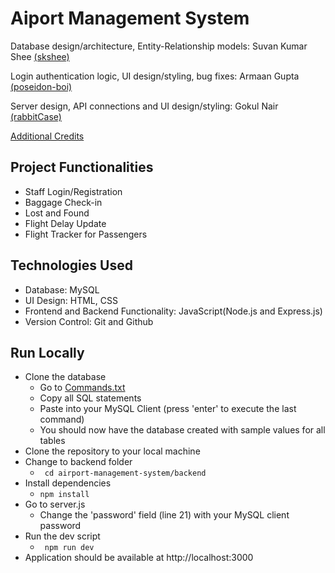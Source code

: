 # Aiport Management System

Database design/architecture, Entity-Relationship models: Suvan Kumar Shee <a href="http://github.com/skshee/">(skshee)</a>

Login authentication logic, UI design/styling, bug fixes: Armaan Gupta <a href="http://github.com/poseidon-boi/">(poseidon-boi)</a>

Server design, API connections and UI design/styling: Gokul Nair <a href="http://github.com/rabbitCase/">(rabbitCase)</a>

<a href="https://github.com/rabbitCase/dbms-sem4-ams/blob/main/frontend/README.md">Additional Credits</a>

<h2>Project Functionalities</h2>
<ul>
  <li>Staff Login/Registration</li>
  <li>Baggage Check-in</li>
  <li>Lost and Found</li>
  <li>Flight Delay Update</li>
  <li>Flight Tracker for Passengers</li>
</ul>

<h2>Technologies Used</h2>
<ul>
  <li>Database: MySQL</li>
  <li>UI Design: HTML, CSS</li>
  <li>Frontend and Backend Functionality: JavaScript(Node.js and Express.js)</li>
  <li>Version Control: Git and Github</li>
</ul>
<h2>Run Locally</h2>
<ul>
  <li>
    Clone the database
    <ul>
      <li>Go to <a href="https://github.com/rabbitCase/airport-management-system/blob/main/Commands.txt">Commands.txt</a></li>
      <li>Copy all SQL statements</li>
      <li>Paste into your MySQL Client (press 'enter' to execute the last command)</li>
      <li>You should now have the database created with sample values for all tables</li>
    </ul>
  </li>
  <li>
    Clone the repository to your local machine
  </li>
  <li>
    Change to backend folder
    <ul>
      <li><code> cd airport-management-system/backend</code></li>
    </ul>
  </li>
  <li>
    Install dependencies
    <ul>
      <li><code>npm install</code></li>
    </ul>
  </li>
  <li>
    Go to server.js
    <ul>
      <li>Change the 'password' field (line 21) with your MySQL client password</li>
    </ul>
  </li>
  <li>
    Run the dev script
    <ul>
      <li><code> npm run dev</code></li>
    </ul>
  </li>
  <li>
    Application should be available at http://localhost:3000
  </li>
  
</ul>
